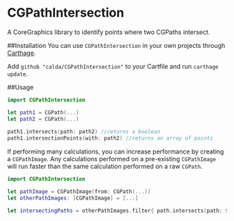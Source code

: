 # CGPathIntersection
A CoreGraphics library to identify points where two CGPaths intersect.

##Installation
You can use `CGPathIntersection` in your own projects through [Carthage](https://github.com/Carthage/Carthage).

Add `github "calda/CGPathIntersection"` to your Cartfile and run `carthage update`.

##Usage

```swift
import CGPathIntersection

let path1 = CGPath(...)
let path2 = CGPath(...)
        
path1.intersects(path: path2) //returns a boolean
path1.intersectionPoints(with: path2) //returns an array of points
```

If performing many calculations, you can increase performance by creating a `CGPathImage`. Any calculations performed on a pre-existing `CGPathImage` will run faster than the same calculation performed on a raw `CGPath`.
```swift
import CGPathIntersection

let pathImage = CGPathImage(from: CGPath(...))
let otherPathImages: [CGPathImage] = [...]

let intersectingPaths = otherPathImages.filter{ path.intersects(path: $0) }.map{ $0.path }

```
